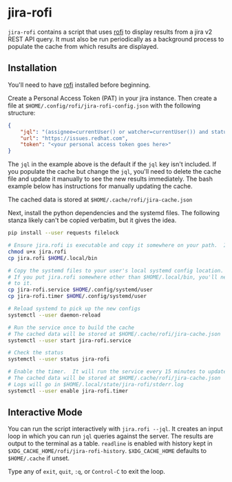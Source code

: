 # jira-rofi
`jira-rofi` contains a script that uses [rofi](https://github.com/davatorium/rofi) to display results from a jira v2 REST API query.  It must
also be run periodically as a background process to populate the cache from which results are displayed.

## Installation
You'll need to have [rofi](https://github.com/davatorium/rofi) installed before beginning.

Create a Personal Access Token (PAT) in your jira instance.  Then create a file at
`$HOME/.config/rofi/jira-rofi-config.json` with the following structure:
```json
{
    "jql": "(assignee=currentUser() or watcher=currentUser()) and status not in (Closed, Resolved) order by updated",
    "url": "https://issues.redhat.com",
    "token": "<your personal access token goes here>"
}
```

The `jql` in the example above is the default if the `jql` key isn't included.  If you populate the cache but
change the `jql`, you'll need to delete the cache file and update it manually to see the new results
immediately.  The bash example below has instructions for manually updating the cache.

The cached data is stored at `$HOME/.cache/rofi/jira-cache.json`

Next, install the python dependencies and the systemd files.  The following stanza likely can't be copied
verbatim, but it gives the idea.
```bash
pip install --user requests filelock

# Ensure jira.rofi is executable and copy it somewhere on your path.  I use $HOME/.local/bin
chmod u+x jira.rofi
cp jira.rofi $HOME/.local/bin

# Copy the systemd files to your user's local systemd config location.
# If you put jira.rofi somewhere other than $HOME/.local/bin, you'll need to update jira-rofi.service to point
# to it.
cp jira-rofi.service $HOME/.config/systemd/user
cp jira-rofi.timer $HOME/.config/systemd/user

# Reload systemd to pick up the new configs
systemctl --user daemon-reload

# Run the service once to build the cache
# The cached data will be stored at $HOME/.cache/rofi/jira-cache.json
systemctl --user start jira-rofi.service

# Check the status
systemctl --user status jira-rofi

# Enable the timer.  It will run the service every 15 minutes to update the cache.
# The cached data will be stored at $HOME/.cache/rofi/jira-cache.json
# Logs will go in $HOME/.local/state/jira-rofi/stderr.log
systemctl --user enable jira-rofi.timer
```

## Interactive Mode
You can run the script interactively with `jira.rofi --jql`.  It creates an input loop in which you can run
`jql` queries against the server.  The results are output to the terminal as a table.  `readline` is enabled
with history kept in `$XDG_CACHE_HOME/rofi/jira-rofi-history`.  `$XDG_CACHE_HOME` defaults to `$HOME/.cache`
if unset.

Type any of `exit`, `quit`, `:q`, or `Control-C` to exit the loop.
